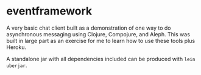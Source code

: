 # eventframework

A very basic chat client built as a demonstration of one way to do asynchronous messaging using Clojure, Compojure, and Aleph.  This was built in large part as an exercise for me to learn how to use these tools plus Heroku.

A standalone jar with all dependencies included can be produced with `lein uberjar`.
